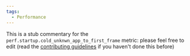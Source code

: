 ```yaml
---
tags:
  - Performance
---
```


This is a stub commentary for the `perf.startup.cold_unknwn_app_to_first_frame` metric: please feel free to edit (read the
[contributing guidelines](https://github.com/mozilla/glean-annotations/blob/main/CONTRIBUTING.md)
if you haven't done this before)
